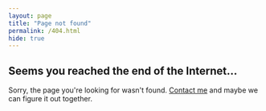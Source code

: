 ```yaml
---
layout: page
title: "Page not found"
permalink: /404.html
hide: true
---
```

## Seems you reached the end of the Internet...

Sorry, the page you're looking for wasn't found. [Contact me](/contact) and maybe we can figure it out together.
